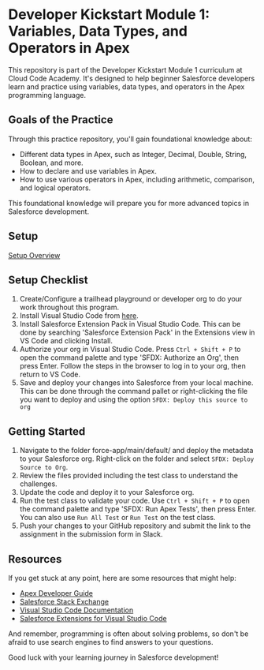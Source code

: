 
# Developer Kickstart Module 1: Variables, Data Types, and Operators in Apex

This repository is part of the Developer Kickstart Module 1 curriculum at Cloud Code Academy. It's designed to help beginner Salesforce developers learn and practice using variables, data types, and operators in the Apex programming language.

## Goals of the Practice

Through this practice repository, you'll gain foundational knowledge about:

- Different data types in Apex, such as Integer, Decimal, Double, String, Boolean, and more.
- How to declare and use variables in Apex.
- How to use various operators in Apex, including arithmetic, comparison, and logical operators.

This foundational knowledge will prepare you for more advanced topics in Salesforce development.

## Setup
[Setup Overview](https://learn.cloudcodeacademy.com/courses/salesforce-developer-kickstart-program/lectures/47317682)

## Setup Checklist
1. Create/Configure a trailhead playground or developer org to do your work throughout this program.
2. Install Visual Studio Code from [here](https://code.visualstudio.com/download).
3. Install Salesforce Extension Pack in Visual Studio Code. This can be done by searching 'Salesforce Extension Pack' in the Extensions view in VS Code and clicking Install.
4. Authorize your org in Visual Studio Code. Press `Ctrl + Shift + P` to open the command palette and type 'SFDX: Authorize an Org', then press Enter. Follow the steps in the browser to log in to your org, then return to VS Code.
5. Save and deploy your changes into Salesforce from your local machine. This can be done through the command pallet or right-clicking the file you want to deploy and using the option `SFDX: Deploy this source to org`

## Getting Started
1. Navigate to the folder force-app/main/default/ and deploy the metadata to your Salesforce org. Right-click on the folder and select `SFDX: Deploy Source to Org`.
2. Review the files provided including the test class to understand the challenges.
3. Update the code and deploy it to your Salesforce org.
4. Run the test class to validate your code. Use `Ctrl + Shift + P` to open the command palette and type 'SFDX: Run Apex Tests', then press Enter. You can also use `Run All Test` or `Run Test` on the test class.
5. Push your changes to your GitHub repository and submit the link to the assignment in the submission form in Slack.

## Resources

If you get stuck at any point, here are some resources that might help:

- [Apex Developer Guide](https://developer.salesforce.com/docs/atlas.en-us.apexcode.meta/apexcode/apex_dev_guide.htm)
- [Salesforce Stack Exchange](https://salesforce.stackexchange.com/)
- [Visual Studio Code Documentation](https://code.visualstudio.com/docs)
- [Salesforce Extensions for Visual Studio Code](https://developer.salesforce.com/tools/vscode/)

And remember, programming is often about solving problems, so don't be afraid to use search engines to find answers to your questions.

Good luck with your learning journey in Salesforce development!